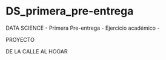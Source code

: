 # DS_primera_pre-entrega
DATA SCIENCE - Primera Pre-entrega - Ejercicio académico -

PROYECTO

DE LA CALLE AL HOGAR
